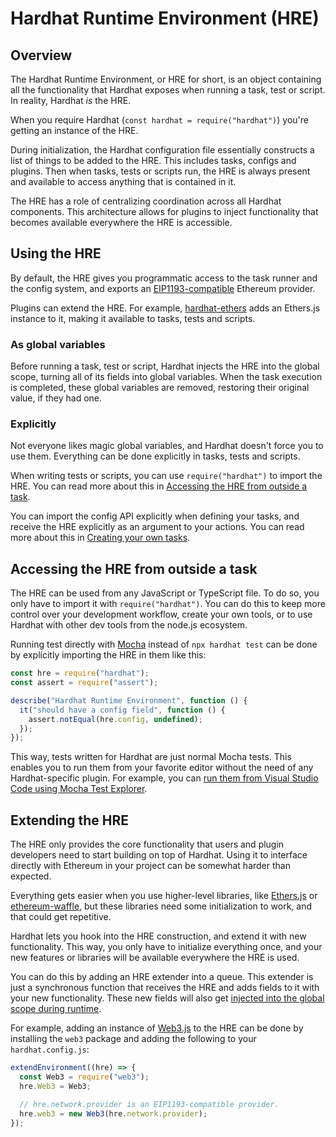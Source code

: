 # Hardhat Runtime Environment (HRE)

## Overview

The Hardhat Runtime Environment, or HRE for short, is an object containing all the functionality that Hardhat exposes when running a task, test or script. In reality, Hardhat _is_ the HRE.

When you require Hardhat (`const hardhat = require("hardhat")`) you're getting an instance of the HRE.

During initialization, the Hardhat configuration file essentially constructs a list of things to be added to the HRE. This includes tasks, configs and plugins. Then when tasks, tests or scripts run, the HRE is always present and available to access anything that is contained in it.

The HRE has a role of centralizing coordination across all Hardhat components. This architecture allows for plugins to inject functionality that becomes available everywhere the HRE is accessible.

## Using the HRE

By default, the HRE gives you programmatic access to the task runner and the config system, and exports an [EIP1193-compatible](https://eips.ethereum.org/EIPS/eip-1193) Ethereum provider.

Plugins can extend the HRE. For example, [hardhat-ethers](https://github.com/NomicFoundation/hardhat/tree/main/packages/hardhat-ethers) adds an Ethers.js instance to it, making it available to tasks, tests and scripts.

### As global variables

Before running a task, test or script, Hardhat injects the HRE into the global scope, turning all of its fields into global variables. When the task execution is completed, these global variables are removed, restoring their original value, if they had one.

### Explicitly

Not everyone likes magic global variables, and Hardhat doesn't force you to use them. Everything can be done explicitly in tasks, tests and scripts.

When writing tests or scripts, you can use `require("hardhat")` to import the HRE. You can read more about this in [Accessing the HRE from outside a task](#accessing-the-hre-from-outside-a-task).

You can import the config API explicitly when defining your tasks, and receive the HRE explicitly as an argument to your actions. You can read more about this in [Creating your own tasks](./create-task.md).

## Accessing the HRE from outside a task

The HRE can be used from any JavaScript or TypeScript file. To do so, you only have to import it with `require("hardhat")`. You can do this to keep more control over your development workflow, create your own tools, or to use Hardhat with other dev tools from the node.js ecosystem.

Running test directly with [Mocha](https://www.npmjs.com/package/mocha) instead of `npx hardhat test` can be done by explicitly importing the HRE in them like this:

```js
const hre = require("hardhat");
const assert = require("assert");

describe("Hardhat Runtime Environment", function () {
  it("should have a config field", function () {
    assert.notEqual(hre.config, undefined);
  });
});
```

This way, tests written for Hardhat are just normal Mocha tests. This enables you to run them from your favorite editor without the need of any Hardhat-specific plugin. For example, you can [run them from Visual Studio Code using Mocha Test Explorer](../advanced/vscode-tests.md).

## Extending the HRE

The HRE only provides the core functionality that users and plugin developers need to start building on top of Hardhat. Using it to interface directly with Ethereum in your project can be somewhat harder than expected.

Everything gets easier when you use higher-level libraries, like [Ethers.js](https://docs.ethers.org/v6/) or [ethereum-waffle](https://www.npmjs.com/package/ethereum-waffle), but these libraries need some initialization to work, and that could get repetitive.

Hardhat lets you hook into the HRE construction, and extend it with new functionality. This way, you only have to initialize everything once, and your new features or libraries will be available everywhere the HRE is used.

You can do this by adding an HRE extender into a queue. This extender is just a synchronous function that receives the HRE and adds fields to it with your new functionality. These new fields will also get [injected into the global scope during runtime](#exporting-globally).

For example, adding an instance of [Web3.js](https://web3js.readthedocs.io/en/latest/) to the HRE can be done by installing the `web3` package and adding the following to your `hardhat.config.js`:

```js
extendEnvironment((hre) => {
  const Web3 = require("web3");
  hre.Web3 = Web3;

  // hre.network.provider is an EIP1193-compatible provider.
  hre.web3 = new Web3(hre.network.provider);
});
```
